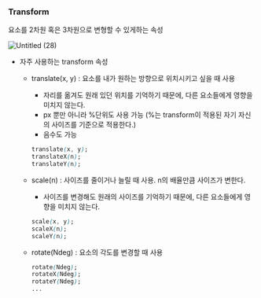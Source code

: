 ### Transform

요소를 2차원 혹은 3차원으로 변형할 수 있게하는 속성

![Untitled (28)](https://user-images.githubusercontent.com/88661435/162577513-5b1ecd1f-7049-4460-8cc8-b6361202d366.png)


- 자주 사용하는 transform 속성
    - translate(x, y) : 요소를 내가 원하는 방향으로 위치시키고 싶을 때 사용
        - 자리를 옮겨도 원래 있던 위치를 기억하기 때문에, 다른 요소들에게 영향을 미치지 않는다.
        - px 뿐만 아니라 %단위도 사용 가능 (%는 transform이 적용된 자기 자신의 사이즈를 기준으로 적용한다.)
        - 음수도 가능
        
        ```css
        translate(x, y);
        translateX(n);
        translateY(n);
        ```
        
    - scale(n) : 사이즈를 줄이거나 늘릴 때 사용. n의 배율만큼 사이즈가 변한다.
        - 사이즈를 변경해도 원래의 사이즈를 기억하기 때문에, 다른 요소들에게 영향을 미치지 않는다.
        
        ```css
        scale(x, y);
        scaleX(n);
        scaleY(n);
        ```
        
    - rotate(Ndeg) : 요소의 각도를 변경할 때 사용
        
        ```css
        rotate(Ndeg);
        rotateX(Ndeg);
        rotateY(Ndeg);
        ...
        ```
